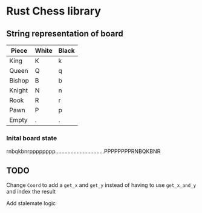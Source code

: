 # Rust Chess library

## String representation of board

| Piece  | White | Black |
| ------ | ----- | ----- |
| King   | K     | k     |
| Queen  | Q     | q     |
| Bishop | B     | b     |
| Knight | N     | n     |
| Rook   | R     | r     |
| Pawn   | P     | p     |
| Empty  | .     | .

### Inital board state

rnbqkbnrpppppppp................................PPPPPPPPRNBQKBNR

## TODO

Change `Coord` to add a `get_x` and `get_y` instead of having to use 
`get_x_and_y` and index the result

Add stalemate logic